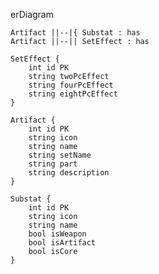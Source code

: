 erDiagram

    Artifact ||--|{ Substat : has
    Artifact ||--|| SetEffect : has

    SetEffect {
        int id PK
        string twoPcEffect
        string fourPcEffect
        string eightPcEffect
    }
    
    Artifact {
        int id PK
        string icon
        string name
        string setName
        string part
        string description
    }
    
    Substat {
        int id PK
        string icon
        string name
        bool isWeapon
        bool isArtifact
        bool isCore
    }
